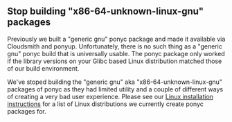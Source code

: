 ## Stop building "x86-64-unknown-linux-gnu" packages

Previously we built a "generic gnu" ponyc package and made it available via Cloudsmith and ponyup. Unfortunately, there is no such thing as a "generic gnu" ponyc build that is universally usable. The ponyc package only worked if the library versions on your Glibc based Linux distribution matched those of our build environment.

We've stoped building the "generic gnu" aka "x86-64-unknown-linux-gnu" packages of ponyc as they had limited utility and a couple of different ways of creating a very bad user experience. Please see our [Linux installation instructions](https://github.com/ponylang/ponyc/blob/main/INSTALL.md#linux) for a list of Linux distributions we currently create ponyc packages for.
